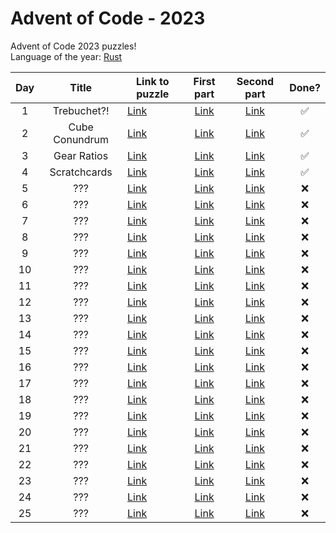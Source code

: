# Advent of Code - 2023
Advent of Code 2023 puzzles! <br>
Language of the year: [Rust](https://www.rust-lang.org/)

| Day | Title | Link to puzzle          | First part | Second part | Done? |
| :---: | :-: | -------------- | :---: | :---: | :---: |
|  1   |  Trebuchet?!  | [Link](https://adventofcode.com/2023/day/1) | [Link](/puzzle_1a/src/main.rs) | [Link](/puzzle_1b/src/main.rs) | ✅ |
|  2   |  Cube Conundrum  | [Link](https://adventofcode.com/2023/day/2) | [Link](/puzzle_2a/src/main.rs) | [Link](/puzzle_2b/src/main.rs) | ✅ |
|  3   |  Gear Ratios  | [Link](https://adventofcode.com/2023/day/3) | [Link](/puzzle_3a/src/main.rs) | [Link](/puzzle_3b/src/main.rs) | ✅ |
|  4   |  Scratchcards  | [Link](https://adventofcode.com/2023/day/4) | [Link](/puzzle_4a/src/main.rs) | [Link](/puzzle_4b/src/main.rs) | ✅ |
|  5   |  ???  | [Link](https://adventofcode.com/2023/day/5) | [Link](/puzzle_5a/src/main.rs) | [Link](/puzzle_5b/src/main.rs) | ❌ |
|  6   |  ???  | [Link](https://adventofcode.com/2023/day/6) | [Link](/puzzle_6a/src/main.rs) | [Link](/puzzle_6b/src/main.rs) | ❌ |
|  7   |  ???  | [Link](https://adventofcode.com/2023/day/7) | [Link](/puzzle_7a/src/main.rs) | [Link](/puzzle_7b/src/main.rs) | ❌ |
|  8   |  ???  | [Link](https://adventofcode.com/2023/day/8) | [Link](/puzzle_8a/src/main.rs) | [Link](/puzzle_8b/src/main.rs) | ❌ |
|  9   |  ???  | [Link](https://adventofcode.com/2023/day/9) | [Link](/puzzle_9a/src/main.rs) | [Link](/puzzle_9b/src/main.rs) | ❌ |
|  10  |  ???  | [Link](https://adventofcode.com/2023/day/10) | [Link](/puzzle_10a/src/main.rs) | [Link](/puzzle_10b/src/main.rs) | ❌ |
|  11  |  ???  | [Link](https://adventofcode.com/2023/day/11) | [Link](/puzzle_11a/src/main.rs) | [Link](/puzzle_11b/src/main.rs) | ❌ |
|  12  |  ???  | [Link](https://adventofcode.com/2023/day/12) | [Link](/puzzle_12a/src/main.rs) | [Link](/puzzle_12b/src/main.rs) | ❌ |
|  13  |  ???  | [Link](https://adventofcode.com/2023/day/13) | [Link](/puzzle_13a/src/main.rs) | [Link](/puzzle_13b/src/main.rs) | ❌ |
|  14  |  ???  | [Link](https://adventofcode.com/2023/day/14) | [Link](/puzzle_14a/src/main.rs) | [Link](/puzzle_14b/src/main.rs) | ❌ |
|  15  |  ???  | [Link](https://adventofcode.com/2023/day/15) | [Link](/puzzle_15a/src/main.rs) | [Link](/puzzle_15b/src/main.rs) | ❌ |
|  16  |  ???  | [Link](https://adventofcode.com/2023/day/16) | [Link](/puzzle_16a/src/main.rs) | [Link](/puzzle_16b/src/main.rs) | ❌ |
|  17  |  ???  | [Link](https://adventofcode.com/2023/day/17) | [Link](/puzzle_17a/src/main.rs) | [Link](/puzzle_17b/src/main.rs) | ❌ |
|  18  |  ???  | [Link](https://adventofcode.com/2023/day/18) | [Link](/puzzle_18a/src/main.rs) | [Link](/puzzle_18b/src/main.rs) | ❌ |
|  19  |  ???  | [Link](https://adventofcode.com/2023/day/19) | [Link](/puzzle_19a/src/main.rs) | [Link](/puzzle_19b/src/main.rs) | ❌ |
|  20  |  ???  | [Link](https://adventofcode.com/2023/day/20) | [Link](/puzzle_20a/src/main.rs) | [Link](/puzzle_20b/src/main.rs) | ❌ |
|  21  |  ???  | [Link](https://adventofcode.com/2023/day/21) | [Link](/puzzle_21a/src/main.rs) | [Link](/puzzle_21b/src/main.rs) | ❌ |
|  22  |  ???  | [Link](https://adventofcode.com/2023/day/22) | [Link](/puzzle_22a/src/main.rs) | [Link](/puzzle_22b/src/main.rs) | ❌ |
|  23  |  ???  | [Link](https://adventofcode.com/2023/day/23) | [Link](/puzzle_23a/src/main.rs) | [Link](/puzzle_23b/src/main.rs) | ❌ |
|  24  |  ???  | [Link](https://adventofcode.com/2023/day/24) | [Link](/puzzle_24a/src/main.rs) | [Link](/puzzle_24b/src/main.rs) | ❌ |
|  25  |  ???  | [Link](https://adventofcode.com/2023/day/25) | [Link](/puzzle_25a/src/main.rs) | [Link](/puzzle_25b/src/main.rs) | ❌ |